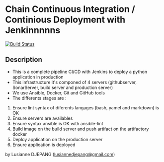 # Chain Continuous Integration / Continious Deployment with Jenkinnnnns

[![Build Status](http://ec2-34-226-201-74.compute-1.amazonaws.com/buildStatus/icon?job=Sona-facke-back-end-complette)](http://ec2-34-226-201-74.compute-1.amazonaws.com/job/Sona-facke-back-end-complette/)

## Description

* This is a complete pipeline CI/CD with Jenkins to deploy a python application in production
* This infrastructure it's componed of 4 servers (githubserver, SonarServer, build server and production server)
* We use Ansible, Docker, Git and GitHub tools
* The differents stages are :
1. Ensure lint syntax of diferents langages (bash, yamel and markdown) is OK
2. Ensure servers are availables
3. Ensure syntax ansible is OK with ansible-lint
4. Build image on the build server and push artifact on the artifactory docker
5. Deploy application on the production server
6. Ensure application is deployed

by Lusianne DJEPANG (lusiannedjepang@gmail.com)

